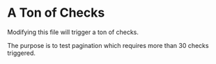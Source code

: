 # A Ton of Checks

Modifying this file will trigger a ton of checks.

The purpose is to test pagination which requires more than 30 checks triggered.

<!--
    Random content for testing: test2
-->
